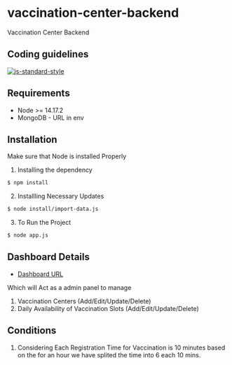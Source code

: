 # vaccination-center-backend
Vaccination Center Backend

## Coding guidelines

[![js-standard-style](https://cdn.rawgit.com/feross/standard/master/badge.svg)](http://standardjs.com)

## Requirements

  - Node >= 14.17.2
  - MongoDB - URL in env

## Installation

Make sure that Node is installed Properly
1. Installing the dependency
```sh
$ npm install
```
2. Installling Necessary Updates 
```sh
$ node install/import-data.js 
```
3. To Run the Project
```sh
$ node app.js
```

## Dashboard Details
* [Dashboard URL](http://localhost:1550/dashboard/apps/HOMEAGE/)

Which will Act as a admin panel to manage
1. Vaccination Centers (Add/Edit/Update/Delete)
2. Daily Availability of Vaccination Slots (Add/Edit/Update/Delete)

## Conditions
1. Considering Each Registration Time for Vaccination is 10 minutes based on the for an hour we have splited the time into 6 each 10 mins.
